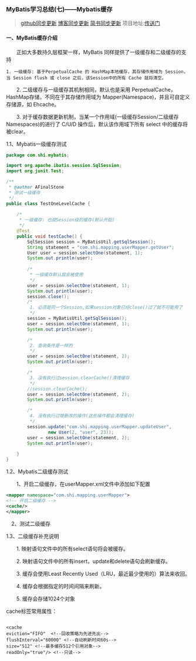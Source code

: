 ### MyBatis学习总结(七)——Mybatis缓存

>[github同步更新](https://github.com/AFinalStone?tab=repositories)
[博客同步更新](http://blog.csdn.net/abc6368765)
[简书同步更新](http://www.jianshu.com/u/0e4907a8f36b)
项目地址:[传送门](https://github.com/AFinalStone/MyBatis)

#### 一、MyBatis缓存介绍

　　正如大多数持久层框架一样，MyBatis 同样提供了一级缓存和二级缓存的支持

    1. 一级缓存: 基于PerpetualCache 的 HashMap本地缓存，其存储作用域为 Session，当 Session flush 或 close 之后，该Session中的所有 Cache 就将清空。

　　2. 二级缓存与一级缓存其机制相同，默认也是采用 PerpetualCache，HashMap存储，不同在于其存储作用域为 Mapper(Namespace)，并且可自定义存储源，如 Ehcache。

　　3. 对于缓存数据更新机制，当某一个作用域(一级缓存Session/二级缓存Namespaces)的进行了 C/U/D 操作后，默认该作用域下所有 select 中的缓存将被clear。

1.1、Mybatis一级缓存测试

```java
package com.shi.mybatis;

import org.apache.ibatis.session.SqlSession;
import org.junit.Test;

/**
 * @author AFinalStone
 * 测试一级缓存
 */
public class TestOneLevelCache {
    
    /*
     * 一级缓存: 也就Session级的缓存(默认开启)
     */
    @Test
    public void testCache() {
        SqlSession session = MyBatisUtil.getSqlSession();
        String statement = "com.shi.mapping.userMapper.getUser";
        User user = session.selectOne(statement, 1);
        System.out.println(user);
        
        /*
         * 一级缓存默认就会被使用
         */
        user = session.selectOne(statement, 1);
        System.out.println(user);
        session.close();
        /*
         1. 必须是同一个Session,如果session对象已经close()过了就不可能用了
         */
        session = MyBatisUtil.getSqlSession();
        user = session.selectOne(statement, 1);
        System.out.println(user);

        /*
         2. 查询条件是一样的
         */
        user = session.selectOne(statement, 2);
        System.out.println(user);

        /*
         3. 没有执行过session.clearCache()清理缓存
         */
        //session.clearCache();
        user = session.selectOne(statement, 2);
        System.out.println(user);

        /*
         4. 没有执行过增删改的操作(这些操作都会清理缓存)
         */
        session.update("com.shi.mapping.userMapper.updateUser",
                new User(2, "user", 23));
        user = session.selectOne(statement, 2);
        System.out.println(user);
        
    }
}
```

1.2、Mybatis二级缓存测试

　　1、开启二级缓存，在userMapper.xml文件中添加如下配置

```xml
<mapper namespace="com.shi.mapping.userMapper">
<!-- 开启二级缓存 -->
<cache/>
</mapper>
```
　2、测试二级缓存

1.3、二级缓存补充说明

　　1. 映射语句文件中的所有select语句将会被缓存。

　　2. 映射语句文件中的所有insert，update和delete语句会刷新缓存。

　　3. 缓存会使用Least Recently Used（LRU，最近最少使用的）算法来收回。

　　4. 缓存会根据指定的时间间隔来刷新。

　　5. 缓存会存储1024个对象

cache标签常用属性：
```

<cache 
eviction="FIFO"  <!--回收策略为先进先出-->
flushInterval="60000" <!--自动刷新时间60s-->
size="512" <!--最多缓存512个引用对象-->
readOnly="true"/> <!--只读-->

```